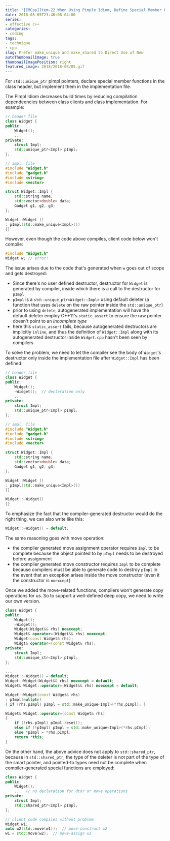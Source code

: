 ```yaml
---
title: "[EMCpp]Item-22 When Using Pimple Idiom, Define Special Member Functions in the Implementation File"
date: 2018-08-05T23:46:08-04:00
series:
- effective c++
categories:
- coding
tags:
- technique
- cpp
slug: Prefer make_unique and make_shared to Direct Use of New
autoThumbnailImage: true
thumbnailImagePosition: right
featured_image: 2018/2018-08/05.gif
---
```


For `std::unique_ptr` pImpl pointers, declare special member functions in the class header, but implement them in the implementation file.
<!--more-->

The Pimpl Idiom decreases build times by reducing compilation dependeencies between class clients and class implementation. For example:

```cpp
// header file
class Widget {
public:
    Widget();
    ...
private:
    struct Impl;
    std::unique_ptr<Impl> pImpl;
};
```
```cpp
// impl. file
#include "Widget.h"
#include "gadget.h"
#include <string>
#include <vector>

struct Widget::Impl {
    std::string name;
    std::vector<double> data;
    Gadget g1, g2, g3;
};

Widget::Widget ()
: pImpl(std::make_unique<Impl>())
{}
```

However, even though the code above compiles, client code below won't compile:

```cpp
#include "Widget.h"
Widget w; // error!
```

The issue arises due to the code that's generated when `w` goes out of scope and gets destroyed:

* Since there's no user defined destructor, destructor for `Widget` is generated by compiler, inside which there is a call to the destructor for `pImpl`
* `pImpl` is a `std::unique_ptr<Widget::Impl>` using default deleter (a function that uses `delete` on the raw pointer inside the `std::unique_ptr`)
* prior to using `delete`, autogenerated implementation will have the default deleter employ C++11's `static_assert` to ensure the raw pointer doesn't point to an _incomplete type_
* here this `static_assert` fails, because autogenerated destructors are implicitly `inline`, and thus the definition of `Widget::Impl` along with its autogenerated destructor inside `Widget.cpp` hasn't been seen by compilers

To solve the problem, we need to let the compiler see the body of `Widget`'s destructor only inside the implementation file after `Widget::Impl` has been defined:

```cpp
// header file
class Widget {
public:
    Widget();
    ~Widget();  // declaration only
    ...
private:
    struct Impl;
    std::unique_ptr<Impl> pImpl;
};
```
```cpp
// impl. file
#include "Widget.h"
#include "gadget.h"
#include <string>
#include <vector>

struct Widget::Impl {
    std::string name;
    std::vector<double> data;
    Gadget g1, g2, g3;
};

Widget::Widget ()
: pImpl(std::make_unique<Impl>())
{}

Widget::~Widget()
{}
```

To emphasize the fact that the compiler-generated destructor would do the right thing, we can also write like this:

```cpp
Widget::~Widget() = default; 
```

The same reasoning goes with move operation:

* the compiler generated move assignment operator requires `Impl` to be complete because the object pointed to by `pImpl` needs to be destroyed before assignment
* the compiler generated move constructor requires `Impl` to be complete because compilers must be able to generate code to destroy `pImpl` in the event that an exception arises inside the move constructor (even it the constructor is `noexcept`)

Once we added the move-related functions, compilers won't generate copy operations for us. So to support a well-defined deep copy, we need to write our own version.

```cpp
class Widget {
public:
    Widget();
    ~Widget();
    Widget(Widget&& rhs) noexcept;
    Widget& operator=(Widget&& rhs) noexcept;
    Widget(const Widget& rhs);
    Widgt& operator=(const Widget& rhs); 
private:
    struct Impl;
    std::unique_str<Impl> pImpl;
};
```

```cpp
...
Widget::~Widget() = default;
Widget::Widget(Widget&& rhs) noexcept = default;
Widget& Widget::operator=(Widget&& rhs) noexcept = default;

Widget::Widget(const Widget& rhs)
: pImpl(nullptr)
{ if (rhs.pImpl) pImpl = std::make_unique<Impl>(*rhs.pImpl); }

Widget& Widget::operator=(const Widget& rhs)
{
    if (!rhs.pImpl) pImpl.reset();
    else if (!pImpl) pImpl = std::make_unique<Impl>(*rhs.pImpl);
    else *pImpl = *rhs.pImpl;
    return *this;
}
```

On the other hand, the above advice does not apply to `std::shared_ptr`, because in `std::shared_ptr`, the type of the deleter is not part of the type of the smart pointer, and pointed-to types need not be complete when compiler-generated special functions are employed:

```cpp
class Widget {
public:
    Widget();
    ...  // no declaration for dtor or move operations
private:
    struct Impl;
    std::shared_ptr<Impl> pImpl;
};
```

```cpp
// client code compiles without problem
Widget w1;
auto w2(std::move(w1));  // move-construct w2
w1 = std::move(w2);  // move-assign w1
```
